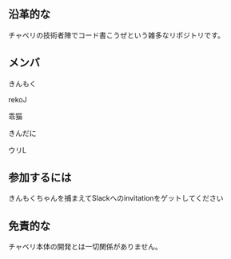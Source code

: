 ## 沿革的な

チャベリの技術者陣でコード書こうぜという雑多なリポジトリです。


## メンバ
きんもく

rekoJ

乖猫

きんだに

ウリL

## 参加するには
きんもくちゃんを捕まえてSlackへのinvitationをゲットしてください


## 免責的な

チャベリ本体の開発とは一切関係がありません。
